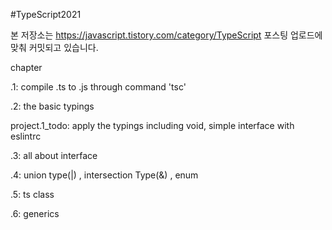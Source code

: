 #TypeScript2021

본 저장소는 https://javascript.tistory.com/category/TypeScript 포스팅 업로드에 맞춰
커밋되고 있습니다.

chapter

.1: compile .ts to .js through command 'tsc'

.2: the basic typings

project.1_todo: apply the typings including void, simple interface with eslintrc

.3: all about interface

.4: union type(|) , intersection Type(&) , enum

.5: ts class

.6: generics